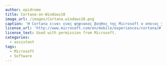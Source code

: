 ```yaml
---
author: epidrome
title: Cortana-on-Windows10
image_url: /images/Cortana.windows10.png
caption: 'Η Cortana ειναι ενας ψηφιακος βοηθος της Microsoft ο οποιος χρησημοποιειτε για τα  Windows 10, Windows 10 Mobile, Windows Phone 8.1, Invoke smart speaker, Microsoft Band, Surface Headphones, Xbox One, iOS, Android, Windows Mixed Reality και στην Amazon Alexa.'
license_url: 'http://www.microsoft.com/en/mobile/experiences/cortana/#'
license_text: Used with permission from Microsoft.
categories:
  - assistant
tags:
  - Microsoft
  - Software
---
```

